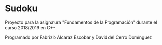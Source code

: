 # Sudoku
Proyecto para la asignatura "Fundamentos de la Programación" durante el curso 2018/2019 en C++.

Programado por Fabrizio Alcaraz Escobar y David del Cerro Domínguez
